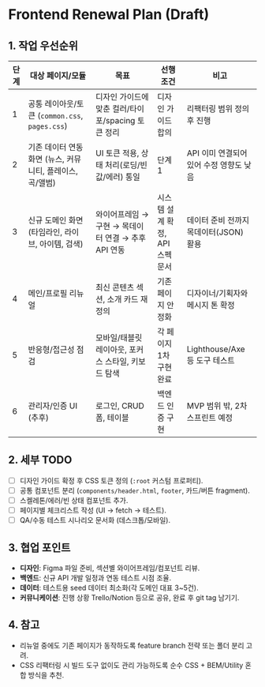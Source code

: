 # Frontend Renewal Plan (Draft)

## 1. 작업 우선순위

| 단계 | 대상 페이지/모듈 | 목표 | 선행 조건 | 비고 |
|------|------------------|------|-----------|------|
| 1 | 공통 레이아웃/토큰 (`common.css`, `pages.css`) | 디자인 가이드에 맞춘 컬러/타이포/spacing 토큰 정리 | 디자인 가이드 합의 | 리팩터링 범위 정의 후 진행 |
| 2 | 기존 데이터 연동 화면 (뉴스, 커뮤니티, 플레이스, 곡/앨범) | UI 토큰 적용, 상태 처리(로딩/빈값/에러) 통일 | 단계 1 | API 이미 연결되어 있어 수정 영향도 낮음 |
| 3 | 신규 도메인 화면 (타임라인, 라이브, 아이템, 검색) | 와이어프레임 → 구현 → 목데이터 연결 → 추후 API 연동 | 시스템 설계 확정, API 스펙 문서 | 데이터 준비 전까지 목데이터(JSON) 활용 |
| 4 | 메인/프로필 리뉴얼 | 최신 콘텐츠 섹션, 소개 카드 재정의 | 기존 페이지 안정화 | 디자이너/기획자와 메시지 톤 확정 |
| 5 | 반응형/접근성 점검 | 모바일/태블릿 레이아웃, 포커스 스타일, 키보드 탐색 | 각 페이지 1차 구현 완료 | Lighthouse/Axe 등 도구 테스트 |
| 6 | 관리자/인증 UI (추후) | 로그인, CRUD 폼, 테이블 | 백엔드 인증 구현 | MVP 범위 밖, 2차 스프린트 예정 |

## 2. 세부 TODO
- [ ] 디자인 가이드 확정 후 CSS 토큰 정의 (`:root` 커스텀 프로퍼티).
- [ ] 공통 컴포넌트 분리 (`components/header.html`, `footer`, 카드/버튼 fragment).
- [ ] 스켈레톤/에러/빈 상태 컴포넌트 추가.
- [ ] 페이지별 체크리스트 작성 (UI → fetch → 테스트).
- [ ] QA/수동 테스트 시나리오 문서화 (데스크톱/모바일).

## 3. 협업 포인트
- **디자인**: Figma 파일 준비, 섹션별 와이어프레임/컴포넌트 리뷰.
- **백엔드**: 신규 API 개발 일정과 연동 테스트 시점 조율.
- **데이터**: 테스트용 seed 데이터 최소화(각 도메인 대표 3~5건).
- **커뮤니케이션**: 진행 상황 Trello/Notion 등으로 공유, 완료 후 git tag 남기기.

## 4. 참고
- 리뉴얼 중에도 기존 페이지가 동작하도록 feature branch 전략 또는 폴더 분리 고려.
- CSS 리팩터링 시 빌드 도구 없이도 관리 가능하도록 순수 CSS + BEM/Utility 혼합 방식을 추천.

